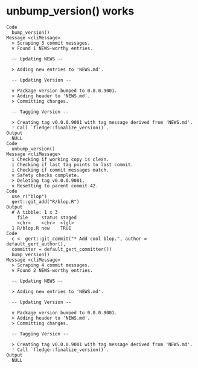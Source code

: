 # unbump_version() works

    Code
      bump_version()
    Message <cliMessage>
      > Scraping 3 commit messages.
      v Found 1 NEWS-worthy entries.
      
      -- Updating NEWS --
      
      > Adding new entries to 'NEWS.md'.
      
      -- Updating Version --
      
      v Package version bumped to 0.0.0.9001.
      > Adding header to 'NEWS.md'.
      > Committing changes.
      
      -- Tagging Version --
      
      > Creating tag v0.0.0.9001 with tag message derived from 'NEWS.md'.
      ! Call `fledge::finalize_version()`.
    Output
      NULL
    Code
      unbump_version()
    Message <cliMessage>
      i Checking if working copy is clean.
      i Checking if last tag points to last commit.
      i Checking if commit messages match.
      v Safety checks complete.
      > Deleting tag v0.0.0.9001.
      v Resetting to parent commit 42.
    Code
      use_r("blop")
      gert::git_add("R/blop.R")
    Output
      # A tibble: 1 x 3
        file     status staged
        <chr>    <chr>  <lgl> 
      1 R/blop.R new    TRUE  
    Code
      c <- gert::git_commit("* Add cool blop.", author = default_gert_author(),
      committer = default_gert_committer())
      bump_version()
    Message <cliMessage>
      > Scraping 4 commit messages.
      v Found 2 NEWS-worthy entries.
      
      -- Updating NEWS --
      
      > Adding new entries to 'NEWS.md'.
      
      -- Updating Version --
      
      v Package version bumped to 0.0.0.9001.
      > Adding header to 'NEWS.md'.
      > Committing changes.
      
      -- Tagging Version --
      
      > Creating tag v0.0.0.9001 with tag message derived from 'NEWS.md'.
      ! Call `fledge::finalize_version()`.
    Output
      NULL

